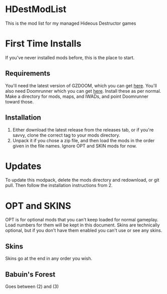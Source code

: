 # HDestModList
This is the mod list for my managed Hideous Destructor games

# First Time Installs
If you've never installed mods before, this is the place to start.
## Requirements
You'll need the latest version of GZDOOM, which you can get [here](https://zdoom.org/downloads). You'll also need Doomrunner which you can get [here](https://github.com/Youda008/DoomRunner/releases/). Install these as per normal. Make a directory for mods, maps, and IWADs, and point Doomrunner toward those.
## Installation
1. Either download the latest release from the releases tab, or if you're savvy, clone the correct tag to your mods directory. 
2. Unpack it if you chose a zip file, and then load the mods in the order given in the file names. Ignore OPT and SKIN mods for now.
# Updates
To update this modpack, delete the mods directory and redownload, or git pull. Then follow the installation instructions from 2.
# OPT and SKINS
OPT is for optional mods that you can't keep loaded for normal gameplay. Load numbers for them will be kept in this document. Skins are technically optional, but if you don't have them enabled you can't use or see any skins. 
## Skins
Skins go at the end in any order you wish.
## Babuin's Forest
Goes between (2) and (3)